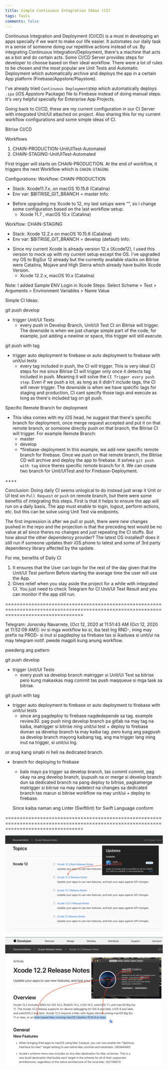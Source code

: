 ```yaml
---
title: Simple Continuous Integration Ideas (CI)
tags: Tools
comments: false
---
```


Continuous Integration and Deployment (CI/CD) is a must in developing an apps specially if we want to make our life easier. It automates our daily task in a sense of someone doing our repetitive actions instead of us.  By integrating Continuous Integration/Deployment, there's a machine that acts as a bot and do certain acts. Some CI/CD Server provides steps for developer to choose based on their ideal workflow. There were a lot of rules to be chosen and the most popular are Unit Tests and Automatic Deployment which automatically archive and deploys the app in a certain App platform (Firebase/Appstore/Playstore).

I've already tried ```Continuous Deployment```step which automatically deploys ```.ipa``` (iOS Appstore Package) file to Firebase instead of doing manual steps. It's very helpful specially for Enterprise App Projects.

Going back to CI/CD, these are my current configuration in our CI Server with integrated Unit/UI attached on project. Also sharing this for my current workflow configurations and some simple ideas of CI.

Bitrise CI/CD

Workflows
1. CHAIN-PRODUCTION-UnitUITest-Automated
2. CHAIN-STAGING-UnitUITest-Automated

First trigger will starts on CHAIN-PRODUCTION. At the end of workflow, it triggers the next Workflow which is ```CHAIN-STAGING```

Configurations:
Workflow: CHAIN-PRODUCTION
* Stack: Xcode11.7.x, on macOS 10.15.6 (Catalina)
* Env var: $BITRISE_GIT_BRANCH = master
Info:
- Before upgrading my Xcode to 12, my last setups were “”, so i change some configuration based on the last workflow setup.
    - Xcode 11.7 , macOS 10.x (Catalina)

Workflow: CHAIN-STAGING
* Stack: Xcode 12.2.x on macOS 10.15.6 (Catalina)
* Env var: $BITRISE_GIT_BRANCH = develop (default)
Info:
- Since my current Xcode is already version 12.x (Xcode12), I used this version to mock up with my current setup except the OS. I've upgraded my OS to BigSur 12 already but the currently available stacks on Bitrise were Catalina, Mojave and High Sierra which already have builtin Xcode Version.
    - Xcode 12.2.x, macOS 10.x (Catalina)

Note: I added Sample ENV Login in Xcode
Steps:
Select Scheme > Test > Arguments > Environment Variables > Name Value

Simple CI Ideas:

git push develop
* trigger Unit/UI Tests
  - every push in Develop Branch, Unit/UI Test CI on Bitrise will trigger. The downside is when we just change simple part of the code, for example, just adding a newline or space, this trigger will still execute.

git push with tag
* trigger auto deployment to firebase or auto deployment to firebase with unit/ui tests
  - every tag included in push, the CI will trigger. This is very ideal CI steps for me since Bitrise CI will trigger only once it detects tag included in push. Meaning it will solve the ```CI Trigger every push step```. Even if we push a lot, as long as it didn't include tags, the CI will never trigger. The downside is when we have specific tags for staging and production, CI cant specify those tags and execute as long as there's included tag on git push.

Specific Remote Branch for deployment
  - This idea comes with my iOS head, he suggest that there's specific branch for  deployment, once merge request accepted and put it on that remote branch, or someone directly push on that branch, the Bitrise CI will trigger. For example
  Remote Branch:
    * master
    * develop
    * *firebase-deployment
  In this example, we add new specific remote branch for firebase. Once we push on that remote branch, the Bitrise CD will archive and deploy the app to firebase. It solves ```git push with tag``` since theres specific remote branch for it. We can create two branch for Unit/UITest and for Firebase-Deployment.

  ++++

Conclusion: Doing daily CI seems unlogical to do instead just wrap it Unit or UI test on ```Pull Request``` or ```push``` on remote branch, but there were some benefits of integrating this steps. First is that it helps to ensure the app will run on a daily basis. The app must enable to login, logout, perform actions, etc. but this can be solve using Unit Test via endpoints.


 The first impression is after we pull or push, there were new changes pushed in the repo and the projection is that the preceding test would be no value at all since theres no changes and just repeating the CI stuffs. But how about the other dependency provider? The latest OS installed? does it still run if someone updates their iOS phone to latest and some of 3rd party dependency library affected by the update.

For me, benefits of Daily CI
1. It ensures that the User can login for the rest of the day given that the Unit/UI Test perform Before starting the average time the user will use the App.
2. Gives relief when you stay aside the project for a while with integrated CI. You just need to check Telegram for CI Unit/UI Test Result and you can monitor if the app still run.






=======================================================================================================================================

Telegram:
Jonorsky Navarrete, [Oct 12, 2020 at 11:51:43 AM (Oct 12, 2020 at 11:52:09 AM)]:
ini si mga workflow ko si, iba test lng RND-, ining may prefix na PROD- si inut si pagdeploy sa firebase tas si ikaduwa si unit/ui na may telegram notif. pwede magpili kung anung workflow.

pwedeng ang pattern

git push develop
* trigger Unit/UI Tests
  - every push sa develop branch matrigger si Unit/Ui Test sa bitrise pero kung makaskas mag commit tas push maqqueue si mga task sa bitrise.

git push with tag
* trigger auto deployment to firebase or auto deployment to firebase with unit/ui tests
  - since ang pagdeploy to firebase nagdedepende sa tag. example review30. pag push ning develop branch pa gitlab na may tag na kaiba, matrigger si bitrise ning unit/ui test + deploy to firebase duman sa develop branch ta may kaiba tag. pero kung ang pagpush sa develop branch mayong kaibang tag, ang ma trigger lang ining inut na trigger, si unit/ui lng.

or arug kang sinabi ni heli na dedicated branch.
* branch for deploying to firebase
  - bale mayo pa trigger sa develop branch, tas commit commit, pag okay na ang develop branch, ipupush na or merge si develop branch dun sa dedicated branch na pang deploy to bitrise, pagkamerge matrigger si bitrise na may nadetect na changes sa dedicated branch tas marun si bitrise workflow na may unit/ui + deploy to firebase.


  Since kaiba naman ang Linter (Swiftlint) for Swift Language conform

=======================================================================================================================================

![alt text](/assets/img/update-xcode/1.png)



![alt text](/assets/img/update-xcode/2.png)


<br>
<br>
<br>
